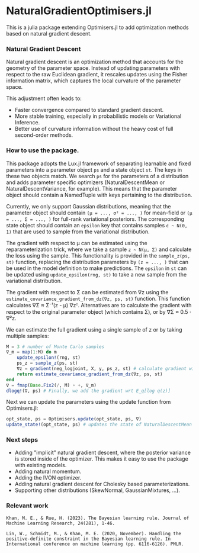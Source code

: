 # NaturalGradientOptimisers.jl

This is a julia package extending Optimisers.jl to add optimization methods based on natural gradient descent. 

### Natural Gradient Descent

Natural gradient descent is an optimization method that accounts for the geometry of the parameter space. Instead of updating parameters with respect to the raw Euclidean gradient, it rescales updates using the Fisher information matrix, which captures the local curvature of the parameter space.

This adjustment often leads to:

* Faster convergence compared to standard gradient descent.
* More stable training, especially in probabilistic models or Variational Inference.
* Better use of curvature information without the heavy cost of full second-order methods.

### How to use the package.

This package adopts the Lux.jl framework of separating learnable and fixed parameters into a parameter object `ps` and a state object `st`. The keys in these two objects match. We search `ps` for the parameters of a distribution and adds parameter specific optimizers (NaturalDescentMean or NaturalDescentVariance, for example). This means that the parameter object should contain a NamedTuple with keys pertaining to the distribution. 

Currently, we only support Gaussian distributions, meaning that the parameter object should contain ```(μ = ..., σ² = ..., )``` for mean-field or ```(μ = ..., Σ = ..., )``` for full-rank variational posteriors. The corresponding state object should contain an `epsilon` key that contains samples `ϵ ~ N(0, 1)` that are used to sample from the variational distribution.

The gradient with respect to μ can be estimated using the reparameterization trick, where we take a sample `z ~ N(μ, Σ)` and calculate the loss using the sample. This functionality is provided in the `sample_z(ps, st)` function, replacing the distribution parameters by `(z = ..., )` that can be used in the model definition to make predictions. The `epsilon` in `st` can be updated using `update_epsilon(rng, st)` to take a new sample from the variational distribution.

The gradient with respect to Σ can be estimated from ∇z using the `estimate_covariance_gradient_from_dz(∇z, ps, st)` function. This function calculates ∇Σ ≈ Σ⁻¹(z - μ) ∇zᵀ. Alternatives are to calculate the gradient with respect to the original parameter object (which contains Σ), or by ∇Σ ≈ 0.5 ⋅ ∇²z.

We can estimate the full gradient using a single sample of z or by taking multiple samples:

```julia
M = 3 # number of Monte Carlo samples
∇_m = map(1:M) do m
    update_epsilon!(rng, st)
    ps_z = sample_z(ps, st)
    ∇z = gradient(neg_logjoint, X, y, ps_z, st) # calculate gradient with respect to -p(x, z)
    return estimate_covariance_gradient_from_dz(∇z, ps, st)
end
∇ = fmap(Base.Fix2(/, M) ∘ +, ∇_m)
dlogq!(∇, ps) # Finally, we add the gradient wrt E_q[log q(z)]
```

Next we can update the parameters using the update function from Optimisers.jl:

```julia
opt_state, ps = Optimisers.update(opt_state, ps, ∇)
update_state!(opt_state, ps) # updates the state of NaturalDescentMean with the updated variance
```

### Next steps

* Adding "implicit" natural gradient descent, where the posterior variance is stored inside of the optimizer. This makes it easy to use the package with existing models.
* Adding natural momentum.
* Adding the IVON optimizer.
* Adding natural gradient descent for Cholesky based parameterizations.
* Supporting other distributions (SkewNormal, GaussianMixtures, ...).

### Relevant work

```
Khan, M. E., & Rue, H. (2023). The Bayesian learning rule. Journal of Machine Learning Research, 24(281), 1-46.
```

```
Lin, W., Schmidt, M., & Khan, M. E. (2020, November). Handling the positive-definite constraint in the Bayesian learning rule. In International conference on machine learning (pp. 6116-6126). PMLR.
```

